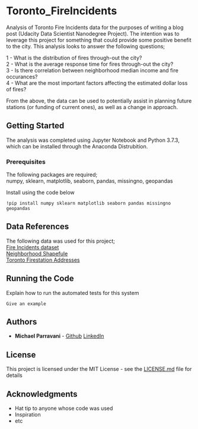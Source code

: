 # Toronto_FireIncidents

Analysis of Toronto Fire Incidents data for the purposes of writing a blog post (Udacity Data Scientist Nanodegree Project). The intention was to leverage this project for something that could provide some positive benefit to the city. This analysis looks to answer the following questions;  

1 - What is the distribution of fires through-out the city?  
2 - What is the average response time for fires through-out the city?  
3 - Is there correlation between neighborhood median income and fire occurances?  
4 - What are the most important factors affecting the estimated dollar loss of fires?  
 
From the above, the data can be used to potentially assist in planning future stations (or funding of current ones), as well as a change in approach. 


## Getting Started 

The analysis was completed using Jupyter Notebook and Python 3.7.3, which can be installed through the Anaconda Distrubition.  

### Prerequisites 

The following packages are required;   
numpy, sklearn, matplotlib, seaborn, pandas, missingno, geopandas  
 
Install using the code below  
```
!pip install numpy sklearn matplotlib seaborn pandas missingno geopandas
```

## Data References 

The following data was used for this project;  
[Fire Incidents dataset](https://open.toronto.ca/dataset/fire-incidents/)  
[Neighborhood Shapefule](https://open.toronto.ca/dataset/neighbourhoods/)  
[Toronto Firestation Addresses](https://www.toronto.ca/community-people/public-safety-alerts/understanding-emergency-services/fire-station-locations/)  

## Running the Code  

Explain how to run the automated tests for this system  


```
Give an example
```


## Authors  
* **Michael Parravani** - [Github](https://github.com/mparravani) [LinkedIn](https://www.linkedin.com/in/michael-parravani/)  

## License  

This project is licensed under the MIT License - see the [LICENSE.md](LICENSE.md) file for details  
 
## Acknowledgments  

* Hat tip to anyone whose code was used
* Inspiration
* etc

